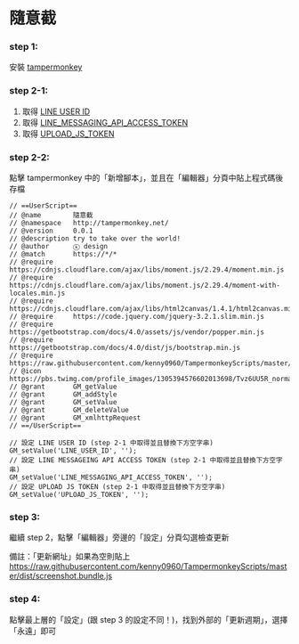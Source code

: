 # 隨意截

### step 1:

安裝 [tampermonkey](https://www.tampermonkey.net/)

### step 2-1:

1. 取得 [LINE USER ID](https://raw.githubusercontent.com/kenny0960/TampermonkeyScripts/master/doc/LINE.md)
2. 取得 [LINE_MESSAGING_API_ACCESS_TOKEN](https://raw.githubusercontent.com/kenny0960/TampermonkeyScripts/master/doc/LINE.md)
3. 取得 [UPLOAD_JS_TOKEN](https://raw.githubusercontent.com/kenny0960/TampermonkeyScripts/master/doc/UPLOAD_JS.md)

### step 2-2:

點擊 tampermonkey 中的「新增腳本」，並且在「編輯器」分頁中貼上程式碼後存檔

```
// ==UserScript==
// @name        隨意截
// @namespace   http://tampermonkey.net/
// @version     0.0.1
// @description try to take over the world!
// @author      ⓚ design
// @match       https://*/*
// @require     https://cdnjs.cloudflare.com/ajax/libs/moment.js/2.29.4/moment.min.js
// @require     https://cdnjs.cloudflare.com/ajax/libs/moment.js/2.29.4/moment-with-locales.min.js
// @require     https://cdnjs.cloudflare.com/ajax/libs/html2canvas/1.4.1/html2canvas.min.js
// @require     https://code.jquery.com/jquery-3.2.1.slim.min.js
// @require     https://getbootstrap.com/docs/4.0/assets/js/vendor/popper.min.js
// @require     https://getbootstrap.com/docs/4.0/dist/js/bootstrap.min.js
// @require     https://raw.githubusercontent.com/kenny0960/TampermonkeyScripts/master/dist/screenshot.bundle.js
// @icon        https://pbs.twimg.com/profile_images/1305394576602013698/Tvz6UU5R_normal.jpg
// @grant       GM_getValue
// @grant       GM_addStyle
// @grant       GM_setValue
// @grant       GM_deleteValue
// @grant       GM_xmlhttpRequest
// ==/UserScript==

// 設定 LINE USER ID (step 2-1 中取得並且替換下方空字串)
GM_setValue('LINE_USER_ID', '');
// 設定 LINE MESSAGEING API ACCESS TOKEN (step 2-1 中取得並且替換下方空字串)
GM_setValue('LINE_MESSAGING_API_ACCESS_TOKEN', '');
// 設定 UPLOAD JS TOKEN (step 2-1 中取得並且替換下方空字串)
GM_setValue('UPLOAD_JS_TOKEN', '');
```

### step 3:

繼續 step 2，點擊「編輯器」旁邊的「設定」分頁勾選檢查更新

備註：「更新網址」如果為空則貼上 https://raw.githubusercontent.com/kenny0960/TampermonkeyScripts/master/dist/screenshot.bundle.js


### step 4:

點擊最上層的「設定」(跟 step 3 的設定不同！)，找到外部的「更新週期」，選擇「永遠」即可

